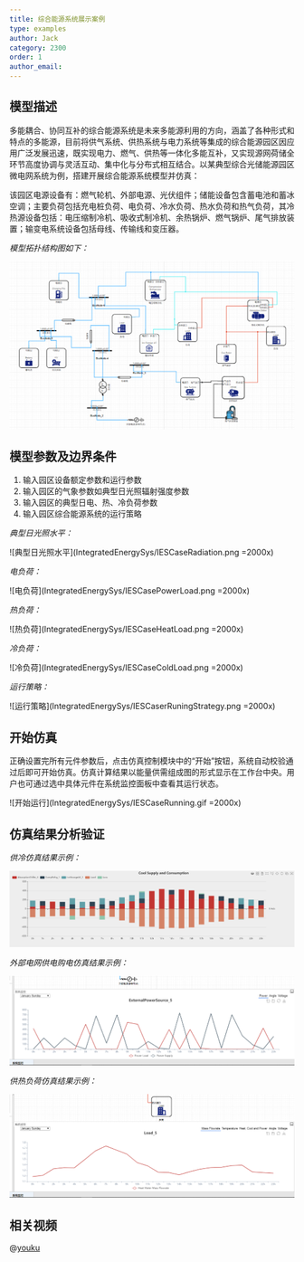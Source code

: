 ```yaml
---
title: 综合能源系统展示案例
type: examples
author: Jack
category: 2300
order: 1
author_email: 
---
```


## 模型描述

多能耦合、协同互补的综合能源系统是未来多能源利用的方向，涵盖了各种形式和特点的多能源，目前将供气系统、供热系统与电力系统等集成的综合能源园区因应用广泛发展迅速，既实现电力、燃气、供热等一体化多能互补，又实现源网荷储全环节高度协调与灵活互动、集中化与分布式相互结合。以某典型综合光储能源园区微电网系统为例，搭建开展综合能源系统模型并仿真：

该园区电源设备有：燃气轮机、外部电源、光伏组件；储能设备包含蓄电池和蓄冰空调；主要负荷包括充电桩负荷、电负荷、冷水负荷、热水负荷和热气负荷，其冷热源设备包括：电压缩制冷机、吸收式制冷机、余热锅炉、燃气锅炉、尾气排放装置；输变电系统设备包括母线、传输线和变压器。

*模型拓扑结构图如下：*

![拓扑结构图](IntegratedEnergySys/IESCase-Topology.png)


## 模型参数及边界条件

1. 输入园区设备额定参数和运行参数
2. 输入园区的气象参数如典型日光照辐射强度参数
3. 输入园区的典型日电、热、冷负荷参数
4. 输入园区综合能源系统的运行策略

*典型日光照水平：*

![典型日光照水平](IntegratedEnergySys/IESCaseRadiation.png =2000x)

*电负荷：*

![电负荷](IntegratedEnergySys/IESCasePowerLoad.png =2000x)

*热负荷：*

![热负荷](IntegratedEnergySys/IESCaseHeatLoad.png =2000x)

*冷负荷：*

![冷负荷](IntegratedEnergySys/IESCaseColdLoad.png =2000x)

*运行策略：*

![运行策略](IntegratedEnergySys/IESCaserRuningStrategy.png =2000x)

## 开始仿真

正确设置完所有元件参数后，点击仿真控制模块中的“开始”按钮，系统自动校验通过后即可开始仿真。仿真计算结果以能量供需组成图的形式显示在工作台中央。用户也可通过选中具体元件在系统监控面板中查看其运行状态。

![开始运行](IntegratedEnergySys/IESCaseRunning.gif =2000x)

## 仿真结果分析验证

*供冷仿真结果示例：*

![供冷仿真结果](IntegratedEnergySys/IESCaseColdResult.png)

*外部电网供电购电仿真结果示例：*

![外部电网供电购电仿真结果](IntegratedEnergySys/IESCaseExternalPowerResult.png)

*供热负荷仿真结果示例：*

![供热仿真结果](IntegratedEnergySys/IESCaseHeatLoadResult.png)


## 相关视频

@[youku](XNDY1MzIzNjE1Ng)